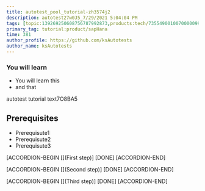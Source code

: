 ```yaml
---
title: autotest_pool_tutorial-zh3574j2
description: autotest27w0J5_7/29/2021 5:04:04 PM
tags: [topic:139269250608756787992873,products:tech/73554900100700000996,tutorial:experience/advanced]
primary_tag: tutorial:product/sapHana
time: 381
author_profile: https://github.com/ksAutotests
author_name: ksAutotests
---
```

### You will learn
- You will learn this
- and that

autotest tutorial text7O8BA5

## Prerequisites
- Prerequisute1
- Prerequisute2
- Prerequisute3

[ACCORDION-BEGIN [](First step)]
[DONE]
[ACCORDION-END]

[ACCORDION-BEGIN [](Second step)]
[DONE]
[ACCORDION-END]

[ACCORDION-BEGIN [](Third step)]
[DONE]
[ACCORDION-END]

